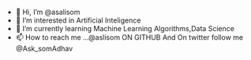 - 👋 Hi, I’m @asalisom
- 👀 I’m interested in Artificial Inteligence
- 🌱 I’m currently learning Machine Learning Algorithms,Data Science
- 📫 How to reach me ...@aslisom ON GITHUB And On twitter follow me @Ask_somAdhav

<!---
asalisom/asalisom is a ✨ special ✨ repository because its `README.md` (this file) appears on your GitHub profile.
You can click the Preview link to take a look at your changes.
--->
